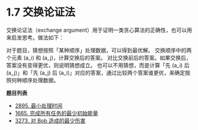 # 1.7 交换论证法

交换论证法（exchange argument）用于证明一类贪心算法的正确性，也可以用来启发思考。做法如下：

对于题目，猜想按照「某种顺序」处理数据，可以得到最优解。
交换顺序中的两个元素 \(a_i\) 和 \(a_j\)，计算交换后的答案。
对比交换前后的答案。如果交换后，答案没有变得更优，则说明猜想成立。
也可以不用猜想，而是计算「先 \(a_i\) 后 \(a_j\)」和「先 \(a_j\) 后 \(a_i\)」对应的答案，通过比较两个答案谁更优，来确定按照何种顺序处理数据。

**题目列表**

- [2895. 最小处理时间](https://leetcode.cn/problems/minimum-processing-time/description/)
- [1665. 完成所有任务的最少初始能量](https://leetcode.cn/problems/minimum-initial-energy-to-finish-tasks/description/)
- [3273. 对 Bob 造成的最少伤害](https://leetcode.cn/problems/minimum-amount-of-damage-dealt-to-bob/description/)
